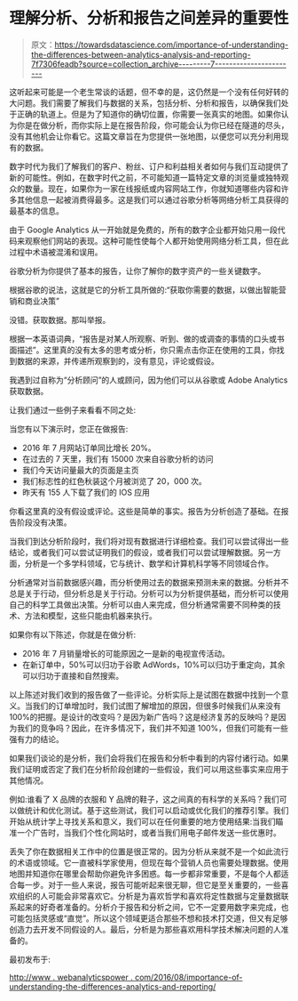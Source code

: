 # 理解分析、分析和报告之间差异的重要性

> 原文：<https://towardsdatascience.com/importance-of-understanding-the-differences-between-analytics-analysis-and-reporting-7f7306feadb?source=collection_archive---------7----------------------->

这听起来可能是一个老生常谈的话题，但不幸的是，这仍然是一个没有任何好转的大问题。我们需要了解我们与数据的关系，包括分析、分析和报告，以确保我们处于正确的轨道上。但是为了知道你的确切位置，你需要一张真实的地图。如果你认为你是在做分析，而你实际上是在报告阶段，你可能会认为你已经在隧道的尽头，没有其他机会让你看它。这篇文章旨在为您提供一张地图，以便您可以充分利用现有的数据。

数字时代为我们了解我们的客户、粉丝、订户和利益相关者如何与我们互动提供了新的可能性。例如，在数字时代之前，不可能知道一篇特定文章的浏览量或独特观众的数量。现在，如果你为一家在线报纸或内容网站工作，你就知道哪些内容和许多其他信息一起被消费得最多。这是我们可以通过谷歌分析等网络分析工具获得的最基本的信息。

由于 Google Analytics 从一开始就是免费的，所有的数字企业都开始只用一段代码来观察他们网站的表现。这种可能性使每个人都开始使用网络分析工具，但在此过程中术语被混淆和误用。

谷歌分析为你提供了基本的报告，让你了解你的数字资产的一些关键数字。

根据谷歌的说法，这就是它的分析工具所做的:“获取你需要的数据，以做出智能营销和商业决策”

没错。获取数据。那叫举报。

根据一本英语词典，“报告是对某人所观察、听到、做的或调查的事情的口头或书面描述”。这里真的没有太多的思考或分析，你只需点击你正在使用的工具，你找到数据的来源，并传递所观察到的，没有意见，评论或假设。

我遇到过自称为“分析顾问”的人或顾问，因为他们可以从谷歌或 Adobe Analytics 获取数据。

让我们通过一些例子来看看不同之处:

当您有以下演示时，您正在做报告:

*   2016 年 7 月网站订单同比增长 20%。
*   在过去的 7 天里，我们有 15000 次来自谷歌分析的访问
*   我们今天访问量最大的页面是主页
*   我们标志性的红色秋装这个月被浏览了 20，000 次。
*   昨天有 155 人下载了我们的 IOS 应用

你看这里真的没有假设或评论。这些是简单的事实。报告为分析创造了基础。在报告阶段没有决策。

当我们到达分析阶段时，我们将对现有数据进行详细检查。我们可以尝试得出一些结论，或者我们可以尝试证明我们的假设，或者我们可以尝试理解数据。另一方面，分析是一个多学科领域，它与统计、数学和计算机科学等不同领域合作。

分析通常对当前数据感兴趣，而分析使用过去的数据来预测未来的数据。分析并不总是关于行动，但分析总是关于行动。分析可以为分析提供基础，而分析可以使用自己的科学工具做出决策。分析可以由人来完成，但分析通常需要不同种类的技术、方法和模型，这些只能由机器来执行。

如果你有以下陈述，你就是在做分析:

*   2016 年 7 月销量增长的可能原因之一是新的电视宣传活动。
*   在新订单中，50%可以归功于谷歌 AdWords，10%可以归功于重定向，其余可以归功于直接和自然搜索。

以上陈述对我们收到的报告做了一些评论。分析实际上是试图在数据中找到一个意义。当我们的订单增加时，我们试图了解增加的原因，但很多时候我们从来没有 100%的把握。是设计的改变吗？是因为新广告吗？这是经济复苏的反映吗？是因为我们的竞争吗？因此，在许多情况下，我们并不知道 100%，但我们可能有一些强有力的结论。

如果我们谈论的是分析，我们会将我们在报告和分析中看到的内容付诸行动。如果我们证明或否定了我们在分析阶段创建的一些假设，我们可以用这些事实来应用于其他情况。

例如:谁看了 X 品牌的衣服和 Y 品牌的鞋子，这之间真的有科学的关系吗？我们可以做统计和优化测试。基于这些测试，我们可以启动或优化我们的推荐引擎。我们开始从统计学上寻找关系和意义，我们可以在任何重要的地方使用结果:当我们瞄准一个广告时，当我们个性化网站时，或者当我们用电子邮件发送一些优惠时。

丢失了你在数据相关工作中的位置是很正常的。因为分析从来就不是一个如此流行的术语或领域。它一直被科学家使用，但现在每个营销人员也需要处理数据。使用地图并知道你在哪里会帮助你避免许多困惑。每一步都非常重要，不是每个人都适合每一步。对于一些人来说，报告可能听起来很无聊，但它是至关重要的，一些喜欢组织的人可能会非常喜欢它。分析是为喜欢哲学和喜欢将定性数据与定量数据联系起来的好奇者准备的。分析介于报告和分析之间，它不一定要用数字来完成，也可能包括灵感或“直觉”。所以这个领域更适合那些不想和技术打交道，但又有足够创造力去开发不同假设的人。最后，分析是为那些喜欢用科学技术解决问题的人准备的。

最初发布于:

[http://www . webanalyticspower . com/2016/08/importance-of-understanding-the-differences-analytics-and-reporting/](http://www.webanalyticspower.com/2016/08/importance-of-understanding-the-differences-between-analytics-analysis-and-reporting/)